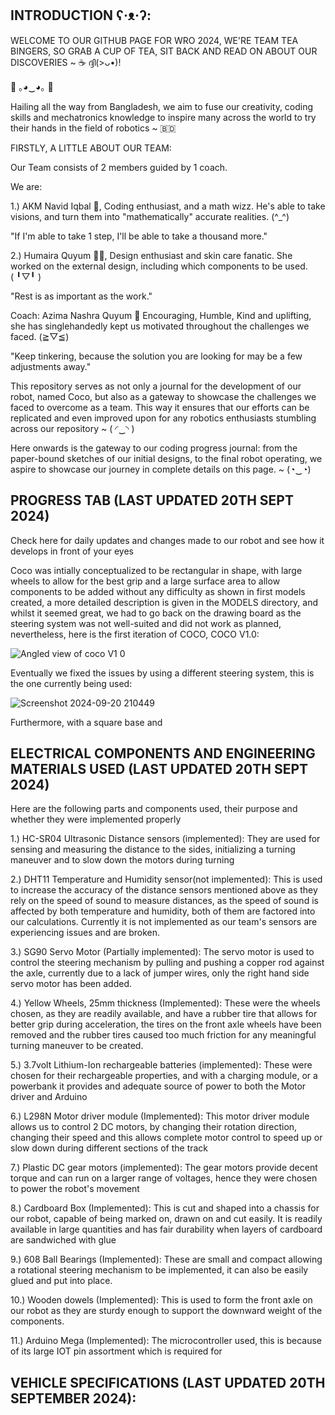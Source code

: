 INTRODUCTION ʕ⁠·⁠ᴥ⁠·⁠ʔ:
-

WELCOME TO OUR GITHUB PAGE FOR WRO 2024, WE'RE TEAM TEA BINGERS, SO GRAB A CUP OF TEA, SIT BACK AND READ ON ABOUT OUR DISCOVERIES ~ ☕ ദ്ദി(>ᴗ•)! 

🌟 ｡⁠◕⁠‿⁠◕⁠｡ 🌟 

Hailing all the way from Bangladesh, we aim to fuse our creativity, coding skills and mechatronics knowledge to inspire many across the world to try their hands in the field of robotics ~ 🇧🇩

FIRSTLY, A LITTLE ABOUT OUR TEAM:

Our Team consists of 2 members guided by 1 coach.

We are:

1.) AKM Navid Iqbal 🐼,
Coding enthusiast, and a math wizz. He's able to take visions, and turn them into "mathematically" accurate realities. (^⁠_⁠_⁠_⁠^)

"If I'm able to take 1 step, I'll be able to take a thousand more."


2.) Humaira Quyum 🐻‍❄️,
Design enthusiast and skin care fanatic. She worked on the external design, including which components to be used. (⁠ ⁠╹⁠▽⁠╹⁠ ⁠)

"Rest is as important as the work."


Coach: 
Azima Nashra Quyum 🦊
Encouraging, Humble, Kind and uplifting, she has singlehandedly kept us motivated throughout the challenges we faced. (⁠≧⁠▽⁠≦⁠)

"Keep tinkering, because the solution you are looking for may be a few adjustments away." 


This repository serves as not only a journal for the development of our robot, named Coco, but also as a gateway to showcase the challenges we faced to overcome as a team. This way it ensures that our efforts can be replicated and even improved upon for any robotics enthusiasts stumbling across our repository ~ (⁠ ⁠◜⁠‿⁠◝⁠ ⁠)

Here onwards is the gateway to our coding progress journal: from the paper-bound sketches of our initial designs, to the final robot operating, we aspire to showcase our journey in complete details on this page. ~ (⁠◔⁠‿⁠◔⁠)







PROGRESS TAB (LAST UPDATED 20TH SEPT 2024)
-
Check here for daily updates and changes made to our robot and see how it develops in front of your eyes 

Coco was intially conceptualized to be rectangular in shape, with large wheels to allow for the best grip and a large surface area to allow components to be added without any difficulty as shown in first models created, a more detailed description is given in the MODELS directory, and whilst it seemed great, we had to go back on the drawing board as the steering system was not well-suited and did not work as planned, nevertheless, here is the first iteration of COCO, COCO V1.0: 

![Angled view of coco V1 0](https://github.com/user-attachments/assets/dd64bba0-5738-4167-a465-3b3ddb0d7ecb)

Eventually we fixed the issues by using a different steering system, this is the one currently being used:

![Screenshot 2024-09-20 210449](https://github.com/user-attachments/assets/34d156da-4e30-420a-a118-f396ca9e77a4)

Furthermore, with a square base and 


ELECTRICAL COMPONENTS AND ENGINEERING MATERIALS USED (LAST UPDATED 20TH SEPT 2024)
-

Here are the following parts and components used, their purpose and whether they were implemented properly

1.) HC-SR04 Ultrasonic Distance sensors (implemented):
They are used for sensing and measuring the distance to the sides, initializing a turning maneuver and to slow down the motors during turning 

2.) DHT11 Temperature and Humidity sensor(not implemented):
This is used to increase the accuracy of the distance sensors mentioned above as they rely on the speed of sound to measure distances, as the speed of sound is affected by both temperature and humidity, both of them are factored into our calculations. Currently it is not implemented as our team's sensors are experiencing issues and are broken. 

3.) SG90 Servo Motor (Partially implemented):
The servo motor is used to control the steering mechanism by pulling and pushing a copper rod against the axle, currently due to a lack of jumper wires, only the right hand side servo motor has been added.

4.) Yellow Wheels, 25mm thickness (Implemented):
These were the wheels chosen, as they are readily available, and have a rubber tire that allows for better grip during acceleration, the tires on the front axle wheels have been removed and the rubber tires caused too much friction for any meaningful turning maneuver to be created.

5.) 3.7volt Lithium-Ion rechargeable batteries (implemented):
These were chosen for their rechargeable properties, and with a charging module, or a powerbank it provides and adequate source of power to both the Motor driver and Arduino

6.) L298N Motor driver module (Implemented):
This motor driver module allows us to control 2 DC motors, by changing their rotation direction, changing their speed and this allows complete motor control to speed up or slow down during different sections of the track 

7.) Plastic DC gear motors (implemented):
The gear motors provide decent torque and can run on a larger range of voltages, hence they were chosen to power the robot's movement 

8.) Cardboard Box (Implemented):
This is cut and shaped into a chassis for our robot, capable of being marked on, drawn on and cut easily. It is readily available in large quantities and has fair durability when layers of cardboard are sandwiched with glue 

9.) 608 Ball Bearings (Implemented):
These are small and compact allowing a rotational steering mechanism to be implemented, it can also be easily glued and put into place.


10.) Wooden dowels (Implemented):
This is used to form the front axle on our robot as they are sturdy enough to support the downward weight of the components.

11.) Arduino Mega (Implemented):
The microcontroller used, this is because of its large IOT pin assortment which is required for 

VEHICLE SPECIFICATIONS (LAST UPDATED 20TH SEPTEMBER 2024):
-







